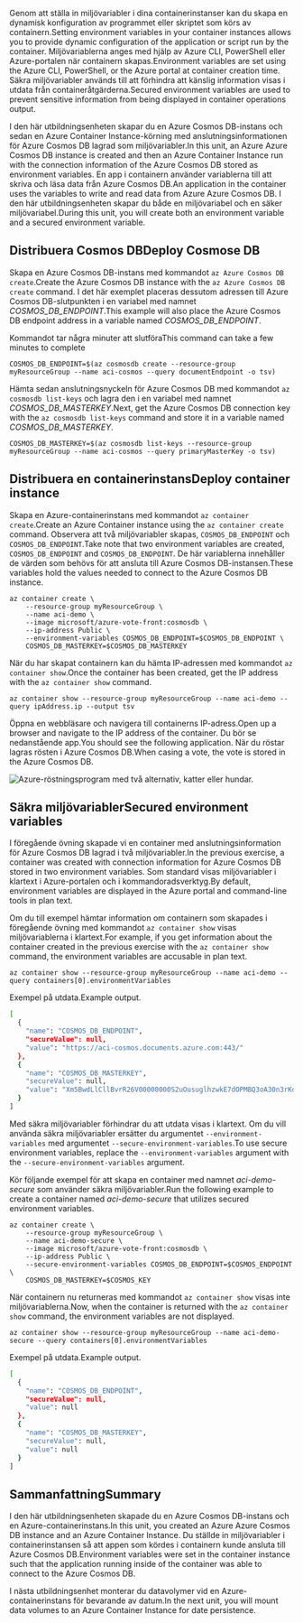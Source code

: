 <span data-ttu-id="b9446-101">Genom att ställa in miljövariabler i dina containerinstanser kan du skapa en dynamisk konfiguration av programmet eller skriptet som körs av containern.</span><span class="sxs-lookup"><span data-stu-id="b9446-101">Setting environment variables in your container instances allows you to provide dynamic configuration of the application or script run by the container.</span></span> <span data-ttu-id="b9446-102">Miljövariablerna anges med hjälp av Azure CLI, PowerShell eller Azure-portalen när containern skapas.</span><span class="sxs-lookup"><span data-stu-id="b9446-102">Environment variables are set using the Azure CLI, PowerShell, or the Azure portal at container creation time.</span></span> <span data-ttu-id="b9446-103">Säkra miljövariabler används till att förhindra att känslig information visas i utdata från containeråtgärderna.</span><span class="sxs-lookup"><span data-stu-id="b9446-103">Secured environment variables are used to prevent sensitive information from being displayed in container operations output.</span></span>

<span data-ttu-id="b9446-104">I den här utbildningsenheten skapar du en Azure Cosmos DB-instans och sedan en Azure Container Instance-körning med anslutningsinformationen för Azure Cosmos DB lagrad som miljövariabler.</span><span class="sxs-lookup"><span data-stu-id="b9446-104">In this unit, an Azure Azure Cosmos DB instance is created and then an Azure Container Instance run with the connection information of the Azure Cosmos DB stored as environment variables.</span></span> <span data-ttu-id="b9446-105">En app i containern använder variablerna till att skriva och läsa data från Azure Cosmos DB.</span><span class="sxs-lookup"><span data-stu-id="b9446-105">An application in the container uses the variables to write and read data from Azure Azure Cosmos DB.</span></span> <span data-ttu-id="b9446-106">I den här utbildningsenheten skapar du både en miljövariabel och en säker miljövariabel.</span><span class="sxs-lookup"><span data-stu-id="b9446-106">During this unit, you will create both an environment variable and a secured environment variable.</span></span>

## <a name="deploy-cosmose-db"></a><span data-ttu-id="b9446-107">Distribuera Cosmos DB</span><span class="sxs-lookup"><span data-stu-id="b9446-107">Deploy Cosmose DB</span></span>

<span data-ttu-id="b9446-108">Skapa en Azure Cosmos DB-instans med kommandot `az Azure Cosmos DB create`.</span><span class="sxs-lookup"><span data-stu-id="b9446-108">Create the Azure Cosmos DB instance with the `az Azure Cosmos DB create` command.</span></span> <span data-ttu-id="b9446-109">I det här exemplet placeras dessutom adressen till Azure Cosmos DB-slutpunkten i en variabel med namnet *COSMOS_DB_ENDPOINT*.</span><span class="sxs-lookup"><span data-stu-id="b9446-109">This example will also place the Azure Cosmos DB endpoint address in a variable named *COSMOS_DB_ENDPOINT*.</span></span>

<span data-ttu-id="b9446-110">Kommandot tar några minuter att slutföra</span><span class="sxs-lookup"><span data-stu-id="b9446-110">This command can take a few minutes to complete</span></span>

```azurecli
COSMOS_DB_ENDPOINT=$(az cosmosdb create --resource-group myResourceGroup --name aci-cosmos --query documentEndpoint -o tsv)
```

<span data-ttu-id="b9446-111">Hämta sedan anslutningsnyckeln för Azure Cosmos DB med kommandot `az cosmosdb list-keys` och lagra den i en variabel med namnet *COSMOS_DB_MASTERKEY*.</span><span class="sxs-lookup"><span data-stu-id="b9446-111">Next, get the Azure Cosmos DB connection key with the `az cosmosdb list-keys` command and store it in a variable named *COSMOS_DB_MASTERKEY*.</span></span>

```azurecli
COSMOS_DB_MASTERKEY=$(az cosmosdb list-keys --resource-group myResourceGroup --name aci-cosmos --query primaryMasterKey -o tsv)
```

## <a name="deploy-container-instance"></a><span data-ttu-id="b9446-112">Distribuera en containerinstans</span><span class="sxs-lookup"><span data-stu-id="b9446-112">Deploy container instance</span></span>

<span data-ttu-id="b9446-113">Skapa en Azure-containerinstans med kommandot `az container create`.</span><span class="sxs-lookup"><span data-stu-id="b9446-113">Create an Azure Container instance using the `az container create` command.</span></span> <span data-ttu-id="b9446-114">Observera att två miljövariabler skapas, `COSMOS_DB_ENDPOINT` och `COSMOS_DB_ENDPOINT`.</span><span class="sxs-lookup"><span data-stu-id="b9446-114">Take note that two environment variables are created, `COSMOS_DB_ENDPOINT` and `COSMOS_DB_ENDPOINT`.</span></span> <span data-ttu-id="b9446-115">De här variablerna innehåller de värden som behövs för att ansluta till Azure Cosmos DB-instansen.</span><span class="sxs-lookup"><span data-stu-id="b9446-115">These variables hold the values needed to connect to the Azure Cosmos DB instance.</span></span>

```azurecli
az container create \
    --resource-group myResourceGroup \
    --name aci-demo \
    --image microsoft/azure-vote-front:cosmosdb \
    --ip-address Public \
    --environment-variables COSMOS_DB_ENDPOINT=$COSMOS_DB_ENDPOINT \
    COSMOS_DB_MASTERKEY=$COSMOS_DB_MASTERKEY
```

<span data-ttu-id="b9446-116">När du har skapat containern kan du hämta IP-adressen med kommandot `az container show`.</span><span class="sxs-lookup"><span data-stu-id="b9446-116">Once the container has been created, get the IP address with the `az container show` command.</span></span>

```azurecli
az container show --resource-group myResourceGroup --name aci-demo --query ipAddress.ip --output tsv
```

<span data-ttu-id="b9446-117">Öppna en webbläsare och navigera till containerns IP-adress.</span><span class="sxs-lookup"><span data-stu-id="b9446-117">Open up a browser and navigate to the IP address of the container.</span></span> <span data-ttu-id="b9446-118">Du bör se nedanstående app.</span><span class="sxs-lookup"><span data-stu-id="b9446-118">You should see the following application.</span></span> <span data-ttu-id="b9446-119">När du röstar lagras rösten i Azure Cosmos DB.</span><span class="sxs-lookup"><span data-stu-id="b9446-119">When casing a vote, the vote is stored in the Azure Cosmos DB.</span></span>

![Azure-röstningsprogram med två alternativ, katter eller hundar.](../media-draft/azure-vote.png)

## <a name="secured-environment-variables"></a><span data-ttu-id="b9446-121">Säkra miljövariabler</span><span class="sxs-lookup"><span data-stu-id="b9446-121">Secured environment variables</span></span>

<span data-ttu-id="b9446-122">I föregående övning skapade vi en container med anslutningsinformation för Azure Cosmos DB lagrad i två miljövariabler.</span><span class="sxs-lookup"><span data-stu-id="b9446-122">In the previous exercise, a container was created with connection information for Azure Cosmos DB stored in two environment variables.</span></span> <span data-ttu-id="b9446-123">Som standard visas miljövariabler i klartext i Azure-portalen och i kommandoradsverktyg.</span><span class="sxs-lookup"><span data-stu-id="b9446-123">By default, environment variables are displayed in the Azure portal and command-line tools in plan text.</span></span>

<span data-ttu-id="b9446-124">Om du till exempel hämtar information om containern som skapades i föregående övning med kommandot `az container show` visas miljövariablerna i klartext.</span><span class="sxs-lookup"><span data-stu-id="b9446-124">For example, if you get information about the container created in the previous exercise with the `az container show` command, the environment variables are accusable in plan text.</span></span>

```azurecli
az container show --resource-group myResourceGroup --name aci-demo --query containers[0].environmentVariables
```

<span data-ttu-id="b9446-125">Exempel på utdata.</span><span class="sxs-lookup"><span data-stu-id="b9446-125">Example output.</span></span>

```bash
[
  {
    "name": "COSMOS_DB_ENDPOINT",
    "secureValue": null,
    "value": "https://aci-cosmos.documents.azure.com:443/"
  },
  {
    "name": "COSMOS_DB_MASTERKEY",
    "secureValue": null,
    "value": "Xm5BwdLlCllBvrR26V00000000S2uOusuglhzwkE7dOPMBQ3oA30n3rKd8PKA13700000000095ynys863Ghgw=="
  }
]
```

Med säkra miljövariabler förhindrar du att utdata visas i klartext. <span data-ttu-id="b9446-127">Om du vill använda säkra miljövariabler ersätter du argumentet `--environment-variables` med argumentet `--secure-environment-variables`.</span><span class="sxs-lookup"><span data-stu-id="b9446-127">To use secure environment variables, replace the `--environment-variables` argument with the `--secure-environment-variables` argument.</span></span>

<span data-ttu-id="b9446-128">Kör följande exempel för att skapa en container med namnet *aci-demo-secure* som använder säkra miljövariabler.</span><span class="sxs-lookup"><span data-stu-id="b9446-128">Run the following example to create a container named *aci-demo-secure* that utilizes secured environment variables.</span></span>

```azurecli
az container create \
    --resource-group myResourceGroup \
    --name aci-demo-secure \
    --image microsoft/azure-vote-front:cosmosdb \
    --ip-address Public \
    --secure-environment-variables COSMOS_DB_ENDPOINT=$COSMOS_ENDPOINT \
    COSMOS_DB_MASTERKEY=$COSMOS_KEY
```

<span data-ttu-id="b9446-129">När containern nu returneras med kommandot `az container show` visas inte miljövariablerna.</span><span class="sxs-lookup"><span data-stu-id="b9446-129">Now, when the container is returned with the `az container show` command, the environment variables are not displayed.</span></span>

```azurecli
az container show --resource-group myResourceGroup --name aci-demo-secure --query containers[0].environmentVariables
```

<span data-ttu-id="b9446-130">Exempel på utdata.</span><span class="sxs-lookup"><span data-stu-id="b9446-130">Example output.</span></span>

```bash
[
  {
    "name": "COSMOS_DB_ENDPOINT",
    "secureValue": null,
    "value": null
  },
  {
    "name": "COSMOS_DB_MASTERKEY",
    "secureValue": null,
    "value": null
  }
]
```

## <a name="summary"></a><span data-ttu-id="b9446-131">Sammanfattning</span><span class="sxs-lookup"><span data-stu-id="b9446-131">Summary</span></span>

<span data-ttu-id="b9446-132">I den här utbildningsenheten skapade du en Azure Cosmos DB-instans och en Azure-containerinstans.</span><span class="sxs-lookup"><span data-stu-id="b9446-132">In this unit, you created an Azure Azure Cosmos DB instance and an Azure Container Instance.</span></span> <span data-ttu-id="b9446-133">Du ställde in miljövariabler i containerinstansen så att appen som kördes i containern kunde ansluta till Azure Cosmos DB.</span><span class="sxs-lookup"><span data-stu-id="b9446-133">Environment variables were set in the container instance such that the application running inside of the container was able to connect to the Azure Cosmos DB.</span></span>

<span data-ttu-id="b9446-134">I nästa utbildningsenhet monterar du datavolymer vid en Azure-containerinstans för bevarande av datum.</span><span class="sxs-lookup"><span data-stu-id="b9446-134">In the next unit, you will mount data volumes to an Azure Container Instance for date persistence.</span></span>
